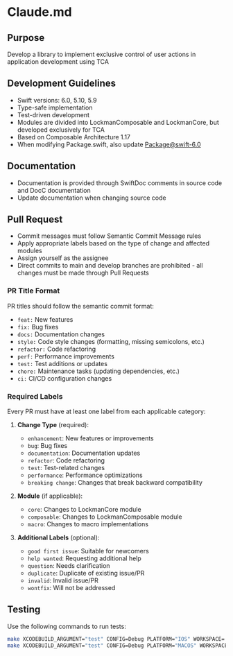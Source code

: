 # Claude.md

## Purpose
Develop a library to implement exclusive control of user actions in application development using TCA

## Development Guidelines
- Swift versions: 6.0, 5.10, 5.9
- Type-safe implementation
- Test-driven development
- Modules are divided into LockmanComposable and LockmanCore, but developed exclusively for TCA
- Based on Composable Architecture 1.17
- When modifying Package.swift, also update Package@swift-6.0

## Documentation
- Documentation is provided through SwiftDoc comments in source code and DocC documentation
- Update documentation when changing source code

## Pull Request
- Commit messages must follow Semantic Commit Message rules
- Apply appropriate labels based on the type of change and affected modules
- Assign yourself as the assignee
- Direct commits to main and develop branches are prohibited - all changes must be made through Pull Requests

### PR Title Format
PR titles should follow the semantic commit format:
- `feat:` New features
- `fix:` Bug fixes
- `docs:` Documentation changes
- `style:` Code style changes (formatting, missing semicolons, etc.)
- `refactor:` Code refactoring
- `perf:` Performance improvements
- `test:` Test additions or updates
- `chore:` Maintenance tasks (updating dependencies, etc.)
- `ci:` CI/CD configuration changes

### Required Labels
Every PR must have at least one label from each applicable category:

1. **Change Type** (required):
   - `enhancement`: New features or improvements
   - `bug`: Bug fixes
   - `documentation`: Documentation updates
   - `refactor`: Code refactoring
   - `test`: Test-related changes
   - `performance`: Performance optimizations
   - `breaking change`: Changes that break backward compatibility

2. **Module** (if applicable):
   - `core`: Changes to LockmanCore module
   - `composable`: Changes to LockmanComposable module
   - `macro`: Changes to macro implementations

3. **Additional Labels** (optional):
   - `good first issue`: Suitable for newcomers
   - `help wanted`: Requesting additional help
   - `question`: Needs clarification
   - `duplicate`: Duplicate of existing issue/PR
   - `invalid`: Invalid issue/PR
   - `wontfix`: Will not be addressed


## Testing
Use the following commands to run tests:
```bash
make XCODEBUILD_ARGUMENT="test" CONFIG=Debug PLATFORM="IOS" WORKSPACE=.github/package.xcworkspace xcodebuild
make XCODEBUILD_ARGUMENT="test" CONFIG=Debug PLATFORM="MACOS" WORKSPACE=.github/package.xcworkspace xcodebuild
```